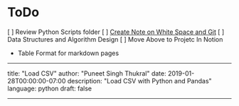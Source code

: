 # ToDo

[ ] Review Python Scripts folder
[ ] [Create Note on White Space and Git](https://git-scm.com/book/en/v2/Customizing-Git-Git-Configuration#Formatting-and-Whitespace)
[ ] Data Structures and Algorithm Design
[ ] Move Above to Projetc In Notion

- Table Format for markdown pages

---
title: "Load CSV"
author: "Puneet Singh Thukral"
date: 2019-01-28T00:00:00-07:00
description: "Load CSV with Python and Pandas"
language: python
draft: false

---